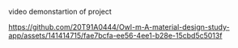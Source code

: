 video demonstartion of project

https://github.com/20T91A0444/Owl-m-A-material-design-study-app/assets/141414715/fae7bcfa-ee56-4ee1-b28e-15cbd5c5013f
